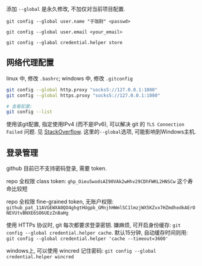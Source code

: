 添加 `--global` 是永久修改, 不加仅对当前项目配置.

```shell
git config --global user.name "于珈尉" <passwd>

git config --global user.email <your_email>

git config --glabal credential.helper store
```

## 网络代理配置

linux 中, 修改 `.bashrc`; windows 中, 修改 `.gitconfig`

```bash
git config --global http.proxy "socks5://127.0.0.1:1080"
git config --global https.proxy "socks5://127.0.0.1:1080"

# 查看配置:
git config --list
```

使用该git配置, 指定使用IPv4 (而不是IPv6), 可以解决 git 的 `TLS Connection Failed` 问题. 见 [StackOverflow](https://stackoverflow.com/questions/51635536/the-tls-connection-was-non-properly-terminated). 这里的`--global`选项, 可能影响到Windows主机.

## 登录管理

github 目前已不支持密码登录, 需要 token.

repo 全权限 class token: `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` 这个寿命比较短

repo 全权限 fine-grained token, 无账户权限: `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`

使用 HTTPs 协议时, git 每次都要求登录密钥. 嫌麻烦, 可开启身份缓存: `git config --global credential.helper cache`. 默认15分钟, 自动缓存时间则用: `git config --global credential.helper 'cache --timeout=3600'`

windows上, 可以使用 wincred 记住密码: `git config --global credential.helper wincred`